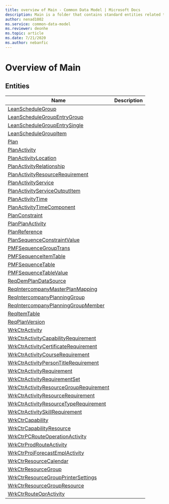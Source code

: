 ```yaml
---
title: overview of Main - Common Data Model | Microsoft Docs
description: Main is a folder that contains standard entities related to the Common Data Model.
author: nenad1002
ms.service: common-data-model
ms.reviewer: deonhe
ms.topic: article
ms.date: 7/21/2020
ms.author: nebanfic
---
```


# Overview of Main


## Entities

|Name|Description|
|---|---|
|[LeanScheduleGroup](LeanScheduleGroup.md)||
|[LeanScheduleGroupEntryGroup](LeanScheduleGroupEntryGroup.md)||
|[LeanScheduleGroupEntrySingle](LeanScheduleGroupEntrySingle.md)||
|[LeanScheduleGroupItem](LeanScheduleGroupItem.md)||
|[Plan](Plan.md)||
|[PlanActivity](PlanActivity.md)||
|[PlanActivityLocation](PlanActivityLocation.md)||
|[PlanActivityRelationship](PlanActivityRelationship.md)||
|[PlanActivityResourceRequirement](PlanActivityResourceRequirement.md)||
|[PlanActivityService](PlanActivityService.md)||
|[PlanActivityServiceOutputItem](PlanActivityServiceOutputItem.md)||
|[PlanActivityTime](PlanActivityTime.md)||
|[PlanActivityTimeComponent](PlanActivityTimeComponent.md)||
|[PlanConstraint](PlanConstraint.md)||
|[PlanPlanActivity](PlanPlanActivity.md)||
|[PlanReference](PlanReference.md)||
|[PlanSequenceConstraintValue](PlanSequenceConstraintValue.md)||
|[PMFSequenceGroupTrans](PMFSequenceGroupTrans.md)||
|[PMFSequenceItemTable](PMFSequenceItemTable.md)||
|[PMFSequenceTable](PMFSequenceTable.md)||
|[PMFSequenceTableValue](PMFSequenceTableValue.md)||
|[ReqDemPlanDataSource](ReqDemPlanDataSource.md)||
|[ReqIntercompanyMasterPlanMapping](ReqIntercompanyMasterPlanMapping.md)||
|[ReqIntercompanyPlanningGroup](ReqIntercompanyPlanningGroup.md)||
|[ReqIntercompanyPlanningGroupMember](ReqIntercompanyPlanningGroupMember.md)||
|[ReqItemTable](ReqItemTable.md)||
|[ReqPlanVersion](ReqPlanVersion.md)||
|[WrkCtrActivity](WrkCtrActivity.md)||
|[WrkCtrActivityCapabilityRequirement](WrkCtrActivityCapabilityRequirement.md)||
|[WrkCtrActivityCertificateRequirement](WrkCtrActivityCertificateRequirement.md)||
|[WrkCtrActivityCourseRequirement](WrkCtrActivityCourseRequirement.md)||
|[WrkCtrActivityPersonTitleRequirement](WrkCtrActivityPersonTitleRequirement.md)||
|[WrkCtrActivityRequirement](WrkCtrActivityRequirement.md)||
|[WrkCtrActivityRequirementSet](WrkCtrActivityRequirementSet.md)||
|[WrkCtrActivityResourceGroupRequirement](WrkCtrActivityResourceGroupRequirement.md)||
|[WrkCtrActivityResourceRequirement](WrkCtrActivityResourceRequirement.md)||
|[WrkCtrActivityResourceTypeRequirement](WrkCtrActivityResourceTypeRequirement.md)||
|[WrkCtrActivitySkillRequirement](WrkCtrActivitySkillRequirement.md)||
|[WrkCtrCapability](WrkCtrCapability.md)||
|[WrkCtrCapabilityResource](WrkCtrCapabilityResource.md)||
|[WrkCtrPCRouteOperationActivity](WrkCtrPCRouteOperationActivity.md)||
|[WrkCtrProdRouteActivity](WrkCtrProdRouteActivity.md)||
|[WrkCtrProjForecastEmplActivity](WrkCtrProjForecastEmplActivity.md)||
|[WrkCtrResourceCalendar](WrkCtrResourceCalendar.md)||
|[WrkCtrResourceGroup](WrkCtrResourceGroup.md)||
|[WrkCtrResourceGroupPrinterSettings](WrkCtrResourceGroupPrinterSettings.md)||
|[WrkCtrResourceGroupResource](WrkCtrResourceGroupResource.md)||
|[WrkCtrRouteOprActivity](WrkCtrRouteOprActivity.md)||
